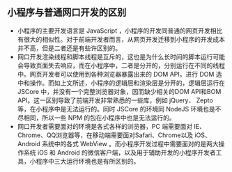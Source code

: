 ## 小程序与普通网口开发的区别

- 小程序的主要开发语言是 JavaScript ，小程序的开发同普通的网⻚开发相比有很大的相似性。对于前端开发者而言，从网⻚开发迁移到小程序的开发成本并不高，但是二者还是有些许区别的。
- 网口开发渲染线程和脚本线程是互斥的，这也是为什么⻓时间的脚本运行可能会导致⻚面失去响应，而在小程序中，二者是分开的，分别运行在不同的线程中。网⻚开发者可以使用到各种浏览器暴露出来的 DOM API，进行 DOM 选中和操作。而如上文所述，小程序的逻辑层和渲染层是分开的，逻辑层运行在 JSCore 中，并没有一个完整浏览器对象，因而缺少相关的DOM API和BOM API。这一区别导致了前端开发非常熟悉的一些库，例如 jQuery、 Zepto 等，在小程序中是无法运行的。同时 JSCore 的环境同 NodeJS 环境也是不尽相同，所以一些 NPM 的包在小程序中也是无法运行的。
- 网口开发者需要面对的环境是各式各样的浏览器，PC 端需要面对 IE、Chrome、QQ浏览器等，在移动端需要面对Safari、Chrome以及 iOS、Android 系统中的各式 WebView 。而小程序开发过程中需要面对的是两大操作系统 iOS 和 Android 的微信客户端，以及用于辅助开发的小程序开发者工具，小程序中三大运行环境也是有所区别的。

